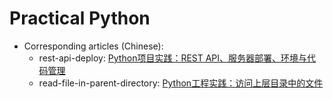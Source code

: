# Practical Python


- Corresponding articles (Chinese):
    - rest-api-deploy: [Python项目实践：REST API、服务器部署、环境与代码管理](http://www.jianshu.com/p/79a063a16704)
    - read-file-in-parent-directory: [Python工程实践：访问上层目录中的文件](http://www.jianshu.com/p/4e3b2ca9cfe5)
